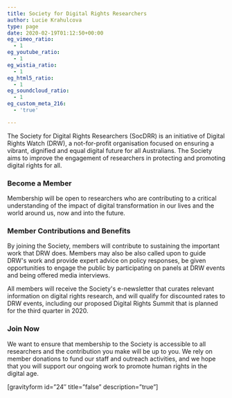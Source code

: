 ```yaml
---
title: Society for Digital Rights Researchers
author: Lucie Krahulcova
type: page
date: 2020-02-19T01:12:50+00:00
eg_vimeo_ratio:
  - 1
eg_youtube_ratio:
  - 1
eg_wistia_ratio:
  - 1
eg_html5_ratio:
  - 1
eg_soundcloud_ratio:
  - 1
eg_custom_meta_216:
  - 'true'

---
```

The Society for Digital Rights Researchers (SocDRR) is an initiative of Digital Rights Watch (DRW), a not-for-profit organisation focused on ensuring a vibrant, dignified and equal digital future for all Australians. The Society aims to improve the engagement of researchers in protecting and promoting digital rights for all.

### **Become a Member**

Membership will be open to researchers who are contributing to a critical understanding of the impact of digital transformation in our lives and the world around us, now and into the future.


### **Member Contributions and Benefits**

By joining the Society, members will contribute to sustaining the important work that DRW does. Members may also be also called upon to guide DRW's work and provide expert advice on policy responses, be given opportunities to engage the public by participating on panels at DRW events and being offered media interviews.

All members will receive the Society's e-newsletter that curates relevant information on digital rights research, and will qualify for discounted rates to DRW events, including our proposed Digital Rights Summit that is planned for the third quarter in 2020.

### **Join Now**

We want to ensure that membership to the Society is accessible to all researchers and the contribution you make will be up to you. We rely on member donations to fund our staff and outreach activities, and we hope that you will support our ongoing work to promote human rights in the digital age.

[gravityform id=&#8221;24&#8243; title=&#8221;false&#8221; description=&#8221;true&#8221;]
